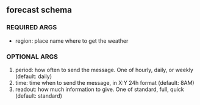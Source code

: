 
## forecast schema

### REQUIRED ARGS
- region: place name where to get the weather

### OPTIONAL ARGS
1. period: how often to send the message. One of hourly, daily, or weekly (default: daily)
2. time: time when to send the message, in X:Y 24h format (default: 8AM)
3. readout: how much information to give. One of standard, full, quick (default: standard)
